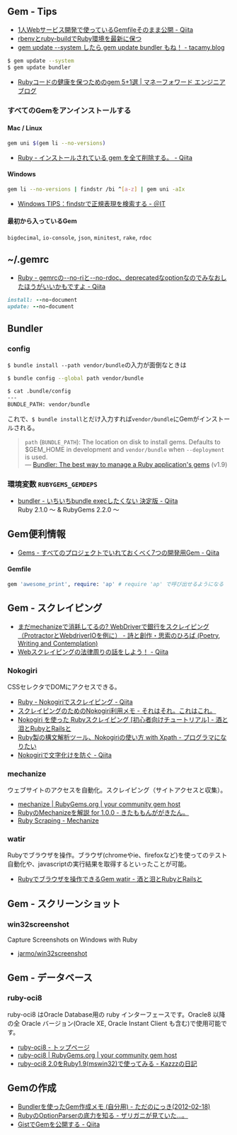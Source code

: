 ## Gem - Tips

- [1人Webサービス開発で使っているGemfileそのまま公開 - Qiita](http://qiita.com/s3pw/items/a0c77cf3d9592e9e1bad)
- [rbenvとruby-buildでRuby環境を最新に保つ](https://gist.github.com/mochiz/4736183)
- [gem update --system したら gem update bundler もね！ - tacamy.blog](http://tacamy.hatenablog.com/entry/2013/03/31/230553)
```bash
$ gem update --system
$ gem update bundler
```
- [Rubyコードの健康を保つためのgem 5+1選 | マネーフォワード エンジニアブログ](https://moneyforward.com/engineers_blog/2015/07/14/gems-for-health/)

### すべてのGemをアンインストールする

#### Mac / Linux
```bash
gem uni $(gem li --no-versions)
```
- [Ruby - インストールされている gem を全て削除する。 - Qiita](http://qiita.com/yuki24/items/2e6258b7c6a5b13b7d16)

#### Windows
```bash
gem li --no-versions | findstr /bi ^[a-z] | gem uni -aIx
```
- [Windows TIPS：findstrで正規表現を検索する - ＠IT](http://www.atmarkit.co.jp/ait/articles/0412/18/news018.html)

#### 最初から入っているGem
`bigdecimal`, `io-console`, `json`, `minitest`, `rake`, `rdoc`


## ~/.gemrc

- [Ruby - gemrcの--no-riと--no-rdoc、deprecatedなoptionなのでみなおしたほうがいいかもですよ - Qiita](http://qiita.com/kei_q/items/d13235157fcfc435489d)
```ruby
install: --no-document
update: --no-document
```


## Bundler

### config

`$ bundle install --path vendor/bundle`の入力が面倒なときは

```bash
$ bundle config --global path vendor/bundle

$ cat .bundle/config
---
BUNDLE_PATH: vendor/bundle
```
これで、`$ bundle install`とだけ入力すれば`vendor/bundle`にGemがインストールされる。

> `path` (`BUNDLE_PATH`): The location on disk to install gems. Defaults to $GEM_HOME in development and `vendor/bundle` when `--deployment` is used.  
> ― [Bundler: The best way to manage a Ruby application's gems](http://bundler.io/v1.9/bundle_config.html) (v1.9)

### 環境変数 `RUBYGEMS_GEMDEPS`
- [bundler - いちいちbundle execしたくない 決定版 - Qiita](http://qiita.com/ymmtmdk/items/374d5319e8d5c9ab2ff4)  
  Ruby 2.1.0 ～ & RubyGems 2.2.0 〜


## Gem便利情報
- [Gems - すべてのプロジェクトでいれておくべく7つの開発用Gem - Qiita](http://qiita.com/icb54615/items/374f76b38f673fab7744)

#### Gemfile
```ruby
gem 'awesome_print', require: 'ap' # require 'ap' で呼び出せるようになる
```


## Gem - スクレイピング

- [まだmechanizeで消耗してるの? WebDriverで銀行をスクレイピング（ProtractorとWebdriverIOを例に） - 詩と創作・思索のひろば (Poetry, Writing and Contemplation)](http://motemen.hatenablog.com/entry/2014/10/01/scrape-by-protractor-webdriverio)
- [Webスクレイピングの法律周りの話をしよう！ - Qiita](http://qiita.com/nezuq/items/3cc9772118ad112c18dc)

### Nokogiri

CSSセレクタでDOMにアクセスできる。

- [Ruby - Nokogiriでスクレイピング - Qiita](http://qiita.com/w650/items/e663fa2430145c456c4d)
- [スクレイピングのためのNokogiri利用メモ - それはそれ。これはこれ。](http://d.hatena.ne.jp/otn/20090509/p1)
- [Nokogiri を使った Rubyスクレイピング [初心者向けチュートリアル] - 酒と泪とRubyとRailsと](http://morizyun.github.io/blog/ruby-nokogiri-scraping-tutorial/)
- [Ruby製の構文解析ツール、Nokogiriの使い方 with Xpath - プログラマになりたい](http://blog.takuros.net/entry/2014/04/15/070434)
- [Nokogiriで文字化けを防ぐ \- Qiita](http://qiita.com/foloinfo/items/435f0409a6e33929ef3c)

### mechanize

ウェブサイトのアクセスを自動化。スクレイピング（サイトアクセスと収集）。

- [mechanize | RubyGems.org | your community gem host](http://rubygems.org/gems/mechanize)
- [RubyのMechanizeを解説 for 1.0.0 - きたももんががきたん。](http://d.hatena.ne.jp/kitamomonga/20081209/kaisetsu_for_ver_0_9_ruby_www_mechanize)
- [Ruby Scraping - Mechanize](http://route477.net/rubyscraping/?Mechanize)

### watir

Rubyでブラウザを操作。ブラウザ(chromeやie、firefoxなど)を使ってのテスト自動化や、javascriptの実行結果を取得するといったことが可能。

- [Rubyでブラウザを操作できるGem watir - 酒と泪とRubyとRailsと](http://morizyun.github.io/blog/watir-chrome-ruby-browser-cotrol/)

## Gem - スクリーンショット

### win32screenshot

Capture Screenshots on Windows with Ruby

- [jarmo/win32screenshot](https://github.com/jarmo/win32screenshot)

## Gem - データベース

### ruby-oci8

ruby-oci8 はOracle Database用の ruby インターフェースです。Oracle8 以降の全 Oracle バージョン(Oracle XE, Oracle Instant Client も含む)で使用可能です。

- [ruby-oci8 - トップページ](http://ruby-oci8.rubyforge.org/ja/)
- [ruby-oci8 | RubyGems.org | your community gem host](http://rubygems.org/gems/ruby-oci8)
- [ruby-oci8 2.0をRuby1.9(mswin32)で使ってみる - Kazzzの日記](http://d.hatena.ne.jp/Kazzz/20090314/p1)

## Gemの作成

- [Bundlerを使ったGem作成メモ (自分用) - ただのにっき(2012-02-18)](http://sho.tdiary.net/20120218.html#p02)
- [RubyのOptionParserの底力を知る - ザリガニが見ていた...。](http://d.hatena.ne.jp/zariganitosh/20140819/ruby_optparser_true_power)
- [GistでGemを公開する - Qiita](http://qiita.com/r7kamura/items/5e7d082d8e0d0471d71d#show-all-stockers)
